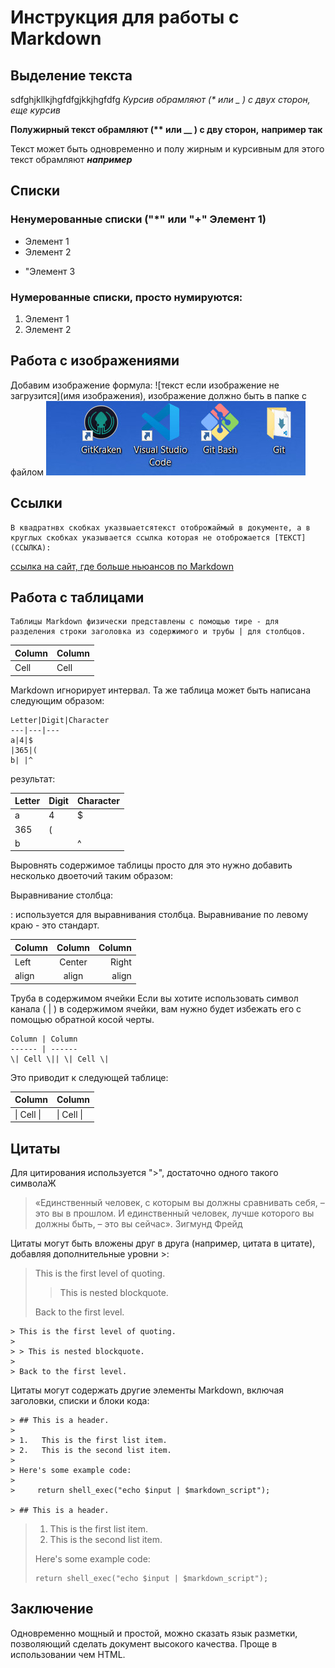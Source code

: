  # Инструкция для работы с Markdown

 ## Выделение текста
sdfghjkllkjhgfdfgjkkjhgfdfg
*Курсив обрамляют (\* или _ ) с двух сторон,* _еще курсив_

**Полужирный текст обрамляют (\*\* или __ ) с дву сторон,** __например так__

Текст может быть одновременно и полу жирным и курсивным для этого текст обрамляют _**например**_

 ## Списки
### Ненумерованные списки (\"*" или "+" Элемент 1)
* Элемент 1
* Элемент 2
+ "Элемент 3

### Нумерованные списки, просто нумируются:
1. Элемент 1
2. Элемент 2

 ## Работа с изображениями

Добавим изображение формула: \!\[текст если изображение не загрузится](имя изображения), изображение должно быть в папке с файлом
![это ПО которое я поставил для работы с git](2022-07-22_210719.jpg)

 ## Ссылки
    В квадратнвх скобках указвыаетсятекст отоброжаймый в документе, а в круглых скобках указывается ссылка которая не отоброжается [ТЕКСТ](ССЫЛКА):
[ссылка на сайт, где больше ньюансов по Markdown](https://daringfireball.net/projects/markdown/syntax)

 ## Работа с таблицами
    Таблицы Markdown физически представлены с помощью тире - для разделения строки заголовка из содержимого и трубы | для столбцов.

Column | Column |
------ | ------ |
Cell   | Cell   |  

Markdown игнорирует интервал. Та же таблица может быть написана следующим образом:

    Letter|Digit|Character
    ---|---|---
    a|4|$
    |365|(
    b| |^  

результат:

Letter|Digit|Character
 ---|---|---
a|4|$
|365|(
b| |^  

Выровнять содержимое таблицы просто для это нужно добавить несколько двоеточий таким образом:

Выравнивание столбца:

: используется для выравнивания столбца. Выравнивание по левому краю - это стандарт.

Column | Column | Column
:----- | :----: | -----:
Left   | Center | Right
align  | align  | align

Труба в содержимом ячейки
Если вы хотите использовать символ канала ( | ) в содержимом ячейки, вам нужно будет избежать его с помощью обратной косой черты.

    Column | Column
    ------ | ------
    \| Cell \|| \| Cell \|  
Это приводит к следующей таблице:

Column | Column
------ | ------
\| Cell \|| \| Cell \| 


 ## Цитаты
 Для цитирования используется ">", достаточно одного такого символаЖ

>«Единственный человек, с которым вы должны сравнивать себя, – это вы в прошлом. И единственный человек, лучше которого вы должны быть, – это вы сейчас». Зигмунд Фрейд

Цитаты могут быть вложены друг в друга (например, цитата в цитате), добавляя дополнительные уровни >:

> This is the first level of quoting.
>
> > This is nested blockquote.
>
> Back to the first level.

    > This is the first level of quoting.
    >
    > > This is nested blockquote.
    >
    > Back to the first level.

Цитаты могут содержать другие элементы Markdown, включая заголовки, списки и блоки кода:

    > ## This is a header.
    > 
    > 1.   This is the first list item.
    > 2.   This is the second list item.
    > 
    > Here's some example code:
    > 
    >     return shell_exec("echo $input | $markdown_script");

    > ## This is a header.
> 
> 1.   This is the first list item.
> 2.   This is the second list item.
> 
> Here's some example code:
> 
>     return shell_exec("echo $input | $markdown_script");


 ## Заключение
 Одновременно мощный и простой, можно сказать язык разметки, позволяющий сделать документ высокого качества. Проще в использовании чем HTML.